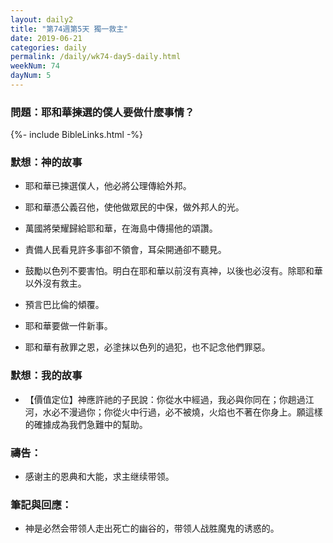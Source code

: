 ```yaml
---
layout: daily2
title: "第74週第5天 獨一救主"
date: 2019-06-21
categories: daily
permalink: /daily/wk74-day5-daily.html
weekNum: 74
dayNum: 5
---
```


### 問題：耶和華揀選的僕人要做什麼事情？
 
{%- include BibleLinks.html -%}

### 默想：神的故事
+ 耶和華已揀選僕人，他必將公理傳給外邦。

+ 耶和華憑公義召他，使他做眾民的中保，做外邦人的光。

+ 萬國將榮耀歸給耶和華，在海島中傳揚他的頌讚。

+ 責備人民看見許多事卻不領會，耳朵開通卻不聽見。

+ 鼓勵以色列不要害怕。明白在耶和華以前沒有真神，以後也必沒有。除耶和華以外沒有救主。

+ 預言巴比倫的傾覆。

+ 耶和華要做一件新事。

+ 耶和華有赦罪之恩，必塗抹以色列的過犯，也不記念他們罪惡。

### 默想：我的故事
+ 【價值定位】神應許祂的子民說：你從水中經過，我必與你同在；你趟過江河，水必不漫過你；你從火中行過，必不被燒，火焰也不著在你身上。願這樣的確據成為我們急難中的幫助。

### 禱告：

+ 感谢主的恩典和大能，求主继续带领。

### 筆記與回應：

+ 神是必然会带领人走出死亡的幽谷的，带领人战胜魔鬼的诱惑的。

